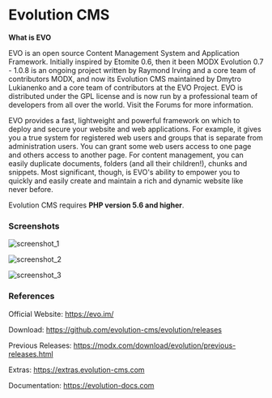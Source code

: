 # Evolution CMS

**What is EVO**

EVO is an open source Content Management System and Application Framework. Initially inspired by Etomite 0.6, then it been MODX Evolution 0.7 - 1.0.8 is an ongoing project written by Raymond Irving and a core team of contributors MODX, and now its Evolution CMS maintained by Dmytro Lukianenko and a core team of contributors at the EVO Project. EVO is distributed under the GPL license and is now run by a professional team of developers from all over the world. Visit the Forums for more information.

EVO provides a fast, lightweight and powerful framework on which to deploy and secure your website and web applications. For example, it gives you a true system for registered web users and groups that is separate from administration users. You can grant some web users access to one page and others access to another page. For content management, you can easily duplicate documents, folders (and all their children!), chunks and snippets. Most significant, though, is EVO's ability to empower you to quickly and easily create and maintain a rich and dynamic website like never before.

Evolution CMS requires **PHP version 5.6 and higher**.

### Screenshots

![screenshot_1](https://cloud.githubusercontent.com/assets/523389/20504423/97db8bf8-b047-11e6-9eef-550c1c7d34f2.jpg)

![screenshot_2](https://cloud.githubusercontent.com/assets/523389/20504414/926ceec8-b047-11e6-8760-3d11d6610977.jpg)

![screenshot_3](https://cloud.githubusercontent.com/assets/523389/20504420/956ef5d0-b047-11e6-9460-7c7a471bada6.jpg)

### References

Official Website:
https://evo.im/

Download:
https://github.com/evolution-cms/evolution/releases

Previous Releases:
https://modx.com/download/evolution/previous-releases.html

Extras:
https://extras.evolution-cms.com

Documentation:
https://evolution-docs.com
